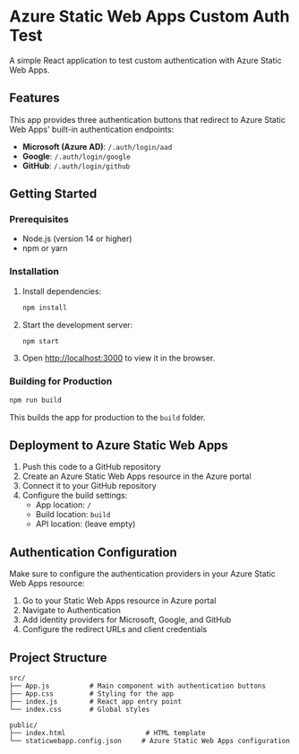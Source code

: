 # Azure Static Web Apps Custom Auth Test

A simple React application to test custom authentication with Azure Static Web Apps.

## Features

This app provides three authentication buttons that redirect to Azure Static Web Apps' built-in authentication endpoints:

- **Microsoft (Azure AD)**: `/.auth/login/aad`
- **Google**: `/.auth/login/google`
- **GitHub**: `/.auth/login/github`

## Getting Started

### Prerequisites

- Node.js (version 14 or higher)
- npm or yarn

### Installation

1. Install dependencies:
   ```bash
   npm install
   ```

2. Start the development server:
   ```bash
   npm start
   ```

3. Open [http://localhost:3000](http://localhost:3000) to view it in the browser.

### Building for Production

```bash
npm run build
```

This builds the app for production to the `build` folder.

## Deployment to Azure Static Web Apps

1. Push this code to a GitHub repository
2. Create an Azure Static Web Apps resource in the Azure portal
3. Connect it to your GitHub repository
4. Configure the build settings:
   - App location: `/`
   - Build location: `build`
   - API location: (leave empty)

## Authentication Configuration

Make sure to configure the authentication providers in your Azure Static Web Apps resource:

1. Go to your Static Web Apps resource in Azure portal
2. Navigate to Authentication
3. Add identity providers for Microsoft, Google, and GitHub
4. Configure the redirect URLs and client credentials

## Project Structure

```
src/
├── App.js          # Main component with authentication buttons
├── App.css         # Styling for the app
├── index.js        # React app entry point
└── index.css       # Global styles

public/
├── index.html                    # HTML template
└── staticwebapp.config.json     # Azure Static Web Apps configuration
```
